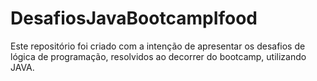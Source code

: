 # DesafiosJavaBootcampIfood
Este repositório foi criado com a intenção de apresentar os desafios de lógica de programação, resolvidos ao decorrer do bootcamp, utilizando JAVA.
